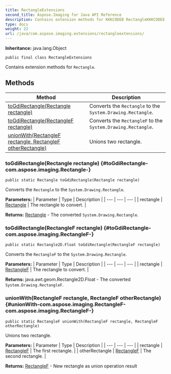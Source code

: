 ```yaml
---
title: RectangleExtensions
second_title: Aspose.Imaging for Java API Reference
description: Contains extension methods for KKKCODEB RectangleKKKCODEE.
type: docs
weight: 22
url: /java/com.aspose.imaging.extensions/rectangleextensions/
---
```

**Inheritance:**
java.lang.Object
```
public final class RectangleExtensions
```

Contains extension methods for `Rectangle`.
## Methods

| Method | Description |
| --- | --- |
| [toGdiRectangle(Rectangle rectangle)](#toGdiRectangle-com.aspose.imaging.Rectangle-) | Converts the `Rectangle` to the `System.Drawing.Rectangle`. |
| [toGdiRectangle(RectangleF rectangle)](#toGdiRectangle-com.aspose.imaging.RectangleF-) | Converts the `RectangleF` to the `System.Drawing.Rectangle`. |
| [unionWith(RectangleF rectangle, RectangleF otherRectangle)](#unionWith-com.aspose.imaging.RectangleF-com.aspose.imaging.RectangleF-) | Unions two rectangle. |
### toGdiRectangle(Rectangle rectangle) {#toGdiRectangle-com.aspose.imaging.Rectangle-}
```
public static Rectangle toGdiRectangle(Rectangle rectangle)
```


Converts the `Rectangle` to the `System.Drawing.Rectangle`.

**Parameters:**
| Parameter | Type | Description |
| --- | --- | --- |
| rectangle | [Rectangle](../../com.aspose.imaging/rectangle) | The rectangle to convert. |

**Returns:**
[Rectangle](../../java.awt/rectangle) - The converted `System.Drawing.Rectangle`.
### toGdiRectangle(RectangleF rectangle) {#toGdiRectangle-com.aspose.imaging.RectangleF-}
```
public static Rectangle2D.Float toGdiRectangle(RectangleF rectangle)
```


Converts the `RectangleF` to the `System.Drawing.Rectangle`.

**Parameters:**
| Parameter | Type | Description |
| --- | --- | --- |
| rectangle | [RectangleF](../../com.aspose.imaging/rectanglef) | The rectangle to convert. |

**Returns:**
java.awt.geom.Rectangle2D.Float - The converted `System.Drawing.RectangleF`.
### unionWith(RectangleF rectangle, RectangleF otherRectangle) {#unionWith-com.aspose.imaging.RectangleF-com.aspose.imaging.RectangleF-}
```
public static RectangleF unionWith(RectangleF rectangle, RectangleF otherRectangle)
```


Unions two rectangle.

**Parameters:**
| Parameter | Type | Description |
| --- | --- | --- |
| rectangle | [RectangleF](../../com.aspose.imaging/rectanglef) | The first rectangle. |
| otherRectangle | [RectangleF](../../com.aspose.imaging/rectanglef) | The second rectangle. |

**Returns:**
[RectangleF](../../com.aspose.imaging/rectanglef) - New rectangle as union operation result
